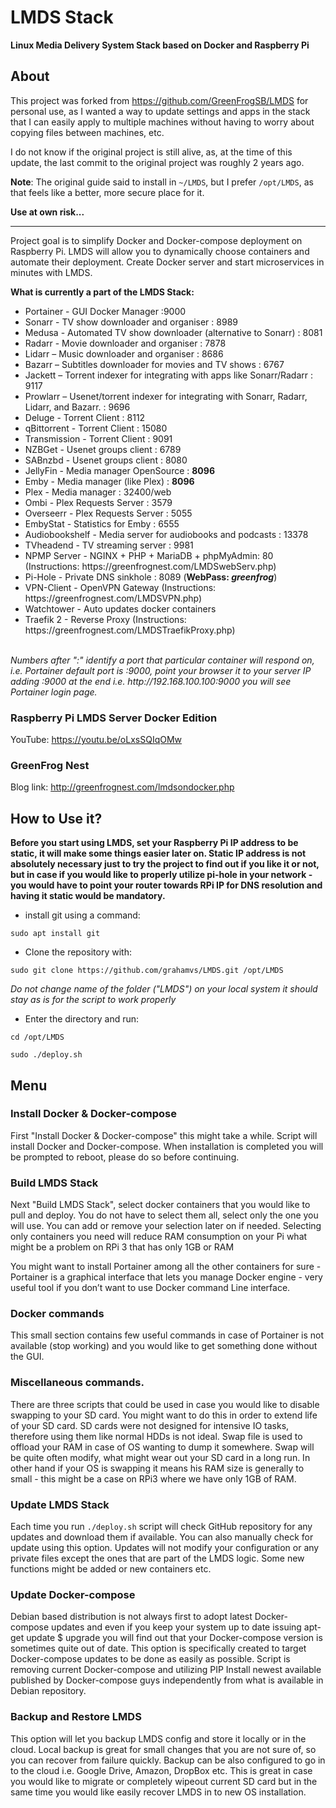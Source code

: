 # LMDS Stack

<b>Linux Media Delivery System Stack based on Docker and Raspberry Pi</b>

## About

This project was forked from https://github.com/GreenFrogSB/LMDS for personal use, as I wanted a way to update settings and apps in the stack that I can easily apply to multiple machines without having to worry about copying files between machines, etc.

I do not know if the original project is still alive, as, at the time of this update, the last commit to the original project was roughly 2 years ago.

<b>Note</b>: The original guide said to install in <code>~/LMDS</code>, but I prefer <code>/opt/LMDS</code>, as that feels like a better, more secure place for it.

<b>Use at own risk...</b>

---

Project goal is to simplify Docker and Docker-compose deployment on Raspberry Pi.
LMDS will allow you to dynamically choose containers and automate their deployment.
Create Docker server and start microservices in minutes with LMDS.

<b>What is currently a part of the LMDS Stack:</b>

<ul>
  <li>Portainer - GUI Docker Manager :9000</li>
  <li> Sonarr - TV show downloader and organiser : 8989</li>
  <li> Medusa - Automated TV show downloader (alternative to Sonarr) : 8081</li>
  <li> Radarr - Movie downloader and organiser : 7878</li>
  <li> Lidarr – Music downloader and organiser : 8686</li>
  <li> Bazarr – Subtitles downloader for movies and TV shows : 6767</li>
  <li> Jackett – Torrent indexer for integrating with apps like Sonarr/Radarr : 9117</li>
  <li> Prowlarr – Usenet/torrent indexer for integrating with Sonarr, Radarr, Lidarr, and Bazarr. : 9696</li>
  <li> Deluge - Torrent Client : 8112</li>
  <li> qBittorrent - Torrent Client : 15080</li>
  <li> Transmission - Torrent Client : 9091</li>
  <li> NZBGet - Usenet groups client : 6789</li>
  <li> SABnzbd - Usenet groups client : 8080</li>
  <li> JellyFin - Media manager OpenSource : <b>8096</b></li>
  <li> Emby - Media manager (like Plex) : <b>8096</b></li>
  <li> Plex - Media manager : 32400/web</li>
  <li> Ombi - Plex Requests Server : 3579</li>
  <li> Overseerr - Plex Requests Server : 5055</li>
  <li> EmbyStat - Statistics for Emby : 6555</li>
  <li> Audiobookshelf - Media server for audiobooks and podcasts : 13378</li>
  <li> TVheadend - TV streaming server : 9981 </li>
  <li> NPMP Server - NGINX + PHP + MariaDB + phpMyAdmin: 80 (Instructions: https://greenfrognest.com/LMDSwebServ.php)</li>
  <li> Pi-Hole - Private DNS sinkhole : 8089 (<b>WebPass: <i>greenfrog</i></b>)</li>
  <li> VPN-Client - OpenVPN Gateway (Instructions: https://greenfrognest.com/LMDSVPN.php)</li>
  <li> Watchtower - Auto updates docker containers</li>
  <li> Traefik 2 - Reverse Proxy (Instructions: https://greenfrognest.com/LMDSTraefikProxy.php)</li>
  </ul>
<br>
<i>Numbers after ":" identify a port that particular container will respond on, i.e. Portainer default port is :9000, point your browser it to your server IP adding :9000 at the end i.e. http://192.168.100.100:9000 you will see Portainer login page.</i>

### Raspberry Pi LMDS Server Docker Edition

YouTube: https://youtu.be/oLxsSQIqOMw

### GreenFrog Nest

Blog link: http://greenfrognest.com/lmdsondocker.php

## How to Use it?

<b>Before you start using LMDS, set your Raspberry Pi IP address to be static, it will make some things easier later on.
Static IP address is not absolutely necessary just to try the project to find out if you like it or not, but in case if you would like to properly utilize pi-hole in your network - you would have to point your router towards RPi IP for DNS resolution and having it static would be mandatory.</b>

- install git using a command:
<pre><code>sudo apt install git</code></pre>

- Clone the repository with:
<pre><code>sudo git clone https://github.com/grahamvs/LMDS.git /opt/LMDS</code></pre>

<i>Do not change name of the folder ("LMDS") on your local system it should stay as is for the script to work properly</i>

- Enter the directory and run:

<pre><code>cd /opt/LMDS</code></pre>
<pre><code>sudo ./deploy.sh</code></pre>

## Menu

### Install Docker & Docker-compose

<p>First "Install Docker & Docker-compose" this might take a while. Script will install Docker and Docker-compose. When installation is completed you will be prompted to reboot, please do so before continuing.<p>

### Build LMDS Stack

<p>Next "Build LMDS Stack", select docker containers that you would like to pull and deploy. You do not have to select them all, select only the one you will use. You can add or remove your selection later on if needed. Selecting only containers you need will reduce RAM consumption on your Pi what might be a problem on RPi 3 that has only 1GB or RAM</p>

<p>You might want to install Portainer among all the other containers for sure - Portainer is a graphical interface that lets you manage Docker engine - very useful tool if you don’t want to use Docker command Line interface.</p>

### Docker commands

<p>This small section contains few useful commands in case of Portainer is not available (stop working) and you would like to get something done without the GUI.</p>

### Miscellaneous commands.

<p>There are three scripts that could be used in case you would like to disable swapping to your SD card. You might want to do this in order to extend life of your SD card. SD cards were not designed for intensive IO tasks, therefore using them like normal HDDs is not ideal. Swap file is used to offload your RAM in case of OS wanting to dump it somewhere. Swap will be quite often modify, what might wear out your SD card in a long run. In other hand if your OS is swapping it means his RAM size is generally to small - this might be a case on RPi3 where we have only 1GB of RAM.</p>

### Update LMDS Stack

<p>Each time you run <code>./deploy.sh</code> script will check GitHub repository for any updates and download them if available. You can also manually check for update using this option. Updates will not modify your configuration or any private files except the ones that are part of the LMDS logic. Some new functions might be added or new containers etc.</p>

### Update Docker-compose

<p>Debian based distribution is not always first to adopt latest Docker-compose updates and even if you keep your system up to date issuing apt-get update $ upgrade you will find out that your Docker-compose version is sometimes quite out of date. This option is specifically created to target Docker-compose updates to be done as easily as possible. Script is removing current Docker-compose and utilizing PIP Install newest available published by Docker-compose guys independently from what is available in Debian repository.</p>

### Backup and Restore LMDS

<p> This option will let you backup LMDS config and store it locally or in the cloud. Local backup is great for small changes that you are not sure of, so you can recover from failure quickly. Backup can be also configured to go in to the cloud i.e. Google Drive, Amazon, DropBox etc. This is great in case you would like to migrate or completely wipeout current SD card but in the same time you would like easily recover LMDS in to new OS installation. </p>
